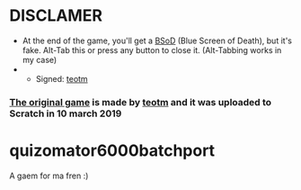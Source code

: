 # DISCLAMER
- At the end of the game, you'll get a [BSoD](https://en.wikipedia.org/wiki/Blue_screen_of_death) (Blue Screen of Death), but it's fake. Alt-Tab this or press any button to close it. (Alt-Tabbing works in my case)
- - Signed: [teotm](https://github.com/teotm)
### [The original game](https://gamejolt.com/games/undertale_quiz_scratch/666245) is made by [teotm](https://gamejolt.com/@teotm) and it was uploaded to Scratch in 10 march 2019
# quizomator6000batchport
A gaem for ma fren :)

